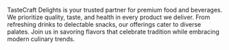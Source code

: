 TasteCraft Delights is your trusted partner for premium food and beverages. We prioritize quality, taste, and health in every product we deliver. From refreshing drinks to delectable snacks, our offerings cater to diverse palates. Join us in savoring flavors that celebrate tradition while embracing modern culinary trends.
